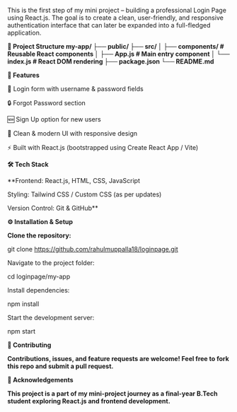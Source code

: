 This is the first step of my mini project – building a professional Login Page using React.js.
The goal is to create a clean, user-friendly, and responsive authentication interface that can later be expanded into a full-fledged application.

**📂 Project Structure
my-app/
 ├── public/
 ├── src/
 │   ├── components/    # Reusable React components
 │   ├── App.js         # Main entry component
 │   └── index.js       # React DOM rendering
 ├── package.json
 └── README.md**

**🚀 Features**

🔑 Login form with username & password fields

🔒 Forgot Password section

🆕 Sign Up option for new users

🎨 Clean & modern UI with responsive design

⚡ Built with React.js (bootstrapped using Create React App / Vite)

**🛠️ Tech Stack**

**Frontend: React.js, HTML, CSS, JavaScript

Styling: Tailwind CSS / Custom CSS (as per updates)

Version Control: Git & GitHub**

**⚙️ Installation & Setup**

**Clone the repository:**

git clone https://github.com/rahulmuppalla18/loginpage.git


Navigate to the project folder:

cd loginpage/my-app


Install dependencies:

npm install


Start the development server:

npm start

**🤝 Contributing**

**Contributions, issues, and feature requests are welcome!
Feel free to fork this repo and submit a pull request.**

**🙌 Acknowledgements**

**This project is a part of my mini-project journey as a final-year B.Tech student exploring React.js and frontend development.**
